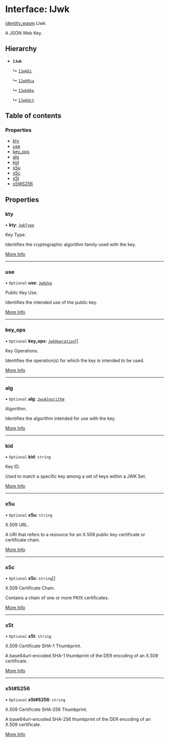 # Interface: IJwk

[identity\_wasm](../modules/identity_wasm.md).IJwk

A JSON Web Key.

## Hierarchy

- **`IJwk`**

  ↳ [`IJwkEc`](identity_wasm.IJwkEc.md)

  ↳ [`IJwkRsa`](identity_wasm.IJwkRsa.md)

  ↳ [`IJwkOkp`](identity_wasm.IJwkOkp.md)

  ↳ [`IJwkOct`](identity_wasm.IJwkOct.md)

## Table of contents

### Properties

- [kty](identity_wasm.IJwk.md#kty)
- [use](identity_wasm.IJwk.md#use)
- [key\_ops](identity_wasm.IJwk.md#key_ops)
- [alg](identity_wasm.IJwk.md#alg)
- [kid](identity_wasm.IJwk.md#kid)
- [x5u](identity_wasm.IJwk.md#x5u)
- [x5c](identity_wasm.IJwk.md#x5c)
- [x5t](identity_wasm.IJwk.md#x5t)
- [x5t#S256](identity_wasm.IJwk.md#x5ts256)

## Properties

### kty

• **kty**: [`JwkType`](../enums/jose_jwk_type.JwkType.md)

Key Type.

Identifies the cryptographic algorithm family used with the key.

[More Info](https://tools.ietf.org/html/rfc7517#section-4.1)

___

### use

• `Optional` **use**: [`JwkUse`](../enums/jose_jwk_use.JwkUse.md)

Public Key Use.

Identifies the intended use of the public key.

[More Info](https://tools.ietf.org/html/rfc7517#section-4.2)

___

### key\_ops

• `Optional` **key\_ops**: [`JwkOperation`](../enums/jose_jwk_operation.JwkOperation.md)[]

Key Operations.

Identifies the operation(s) for which the key is intended to be used.

[More Info](https://tools.ietf.org/html/rfc7517#section-4.3)

___

### alg

• `Optional` **alg**: [`JwsAlgorithm`](../enums/jose_jws_algorithm.JwsAlgorithm.md)

Algorithm.

Identifies the algorithm intended for use with the key.

[More Info](https://tools.ietf.org/html/rfc7517#section-4.4)

___

### kid

• `Optional` **kid**: `string`

Key ID.

Used to match a specific key among a set of keys within a JWK Set.

[More Info](https://tools.ietf.org/html/rfc7517#section-4.5)

___

### x5u

• `Optional` **x5u**: `string`

X.509 URL.

A URI that refers to a resource for an X.509 public key certificate or
certificate chain.

[More Info](https://tools.ietf.org/html/rfc7517#section-4.6)

___

### x5c

• `Optional` **x5c**: `string`[]

X.509 Certificate Chain.

Contains a chain of one or more PKIX certificates.

[More Info](https://tools.ietf.org/html/rfc7517#section-4.7)

___

### x5t

• `Optional` **x5t**: `string`

X.509 Certificate SHA-1 Thumbprint.

A base64url-encoded SHA-1 thumbprint of the DER encoding of an X.509
certificate.

[More Info](https://tools.ietf.org/html/rfc7517#section-4.8)

___

### x5t#S256

• `Optional` **x5t#S256**: `string`

X.509 Certificate SHA-256 Thumbprint.

A base64url-encoded SHA-256 thumbprint of the DER encoding of an X.509
certificate.

[More Info](https://tools.ietf.org/html/rfc7517#section-4.9)
